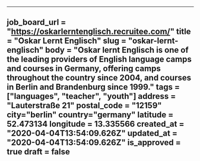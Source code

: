---
job_board_url = "https://oskarlerntenglisch.recruitee.com/"
title = "Oskar Lernt Englisch"
slug = "oskar-lernt-englisch"
body = "Oskar lernt Englisch is one of the leading providers of English language camps and courses in Germany, offering camps throughout the country since 2004, and courses in Berlin and Brandenburg since 1999."
tags = ["languages", "teacher", "youth"]
address = "Lauterstraße 21"
postal_code = "12159"
city="berlin"
country="germany"
latitude = 52.473134
longitude = 13.335566
created_at = "2020-04-04T13:54:09.626Z"
updated_at = "2020-04-04T13:54:09.626Z"
is_approved = true
draft = false
---